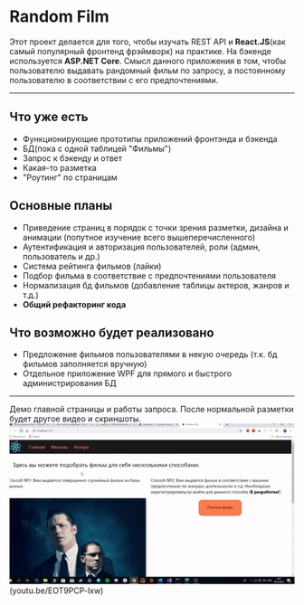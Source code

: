 # Random Film
Этот проект делается для того, чтобы изучать REST API и **React.JS**(как самый популярный фронтенд фрэймворк) на практике. На бэкенде используется **ASP.NET Core**. 
Смысл данного приложения в том, чтобы пользователю выдавать рандомный фильм по запросу, а постоянному пользователю в соответствии с его предпочтениями.

____
## Что уже есть
  - Функционирующие прототипы приложений фронтэнда и бэкенда
  - БД(пока с одной таблицей "Фильмы")
  - Запрос к бэкенду и ответ
  - Какая-то разметка
  - "Роутинг" по страницам
  
## Основные планы
  - Приведение страниц в порядок с точки зрения разметки, дизайна и анимации (попутное изучение всего вышеперечисленного)
  - Аутентификация и авторизация пользователей, роли (админ, пользователь и др.)
  - Система рейтинга фильмов (лайки)
  - Подбор фильма в соответствие с предпочтениями пользователя
  - Нормализация бд фильмов (добавление таблицы актеров, жанров и т.д.)
  - **Общий рефакторинг кода**
  
## Что возможно будет реализовано
  - Предложение фильмов пользователями в некую очередь (т.к. бд фильмов заполняется вручную)
  - Отдельное приложение WPF для прямого и быстрого администрирования БД
____
Демо главной страницы и работы запроса. После нормальной разметки будет другое видео и скриншоты.
![Demo-RandomFilms](demo.gif)(youtu.be/EOT9PCP-lxw)
